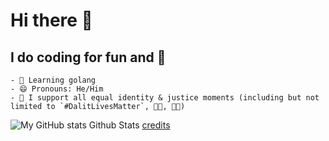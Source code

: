 # Hi there 👋

## I do coding for fun and 💸

    - 🎯 Learning golang
    - 😄 Pronouns: He/Him
    - 🤝 I support all equal identity & justice moments (including but not limited to `#DalitLivesMatter`, 🏳️‍🌈, ✊🏿)

![My GitHub stats](https://github-readme-stats.vercel.app/api?username=iamsurajbobade&count_private=true&show_icons=true&theme=dark)
Github Stats [credits](https://github.com/anuraghazra/github-readme-stats)
